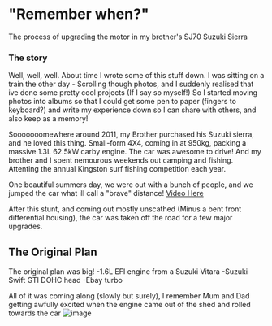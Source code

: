 # "Remember when?"
The process of upgrading the motor in my brother's SJ70 Suzuki Sierra
### The story

Well, well, well. About time I wrote some of this stuff down. I was sitting on a train the other day - Scrolling though photos, and I suddenly realised that ive done some pretty cool projects (If I say so myself!) So I started moving photos into albums so that I could get  some pen to paper (fingers to keyboard?) and write my experience down so I can share with others, and also keep as a memory!

Sooooooomewhere around 2011, my Brother purchased his Suzuki sierra, and he loved this thing. Small-form 4X4, coming in at 950kg, packing a massive 1.3L 62.5kW carby engine. The car was awesome to drive! And my brother and I spent nemourous weekends out camping and fishing. Attenting the annual Kingston surf fishing competition each year.

One beautiful summers day, we were out with a bunch of people, and we jumped the car what ill call a "brave" distance!
[Video Here](https://www.youtube.com/watch?v=iEPLQVoAssQ&ab)

After this stunt, and coming out mostly unscathed (Minus a bent front differential housing), the car was taken off the road for a few major upgrades.

## The Original Plan
The original plan was big!
-1.6L EFI engine from a Suzuki Vitara
-Suzuki Swift GTI DOHC head
-Ebay turbo

All of it was coming along (slowly but surely), I remember Mum and Dad getting awfully excited when the engine came out of the shed and rolled towards the car
![image](https://github.com/Leathal101/Jimmy-Seirra/assets/118662267/428dd4bd-28e7-46c2-86d4-170d09424225)

